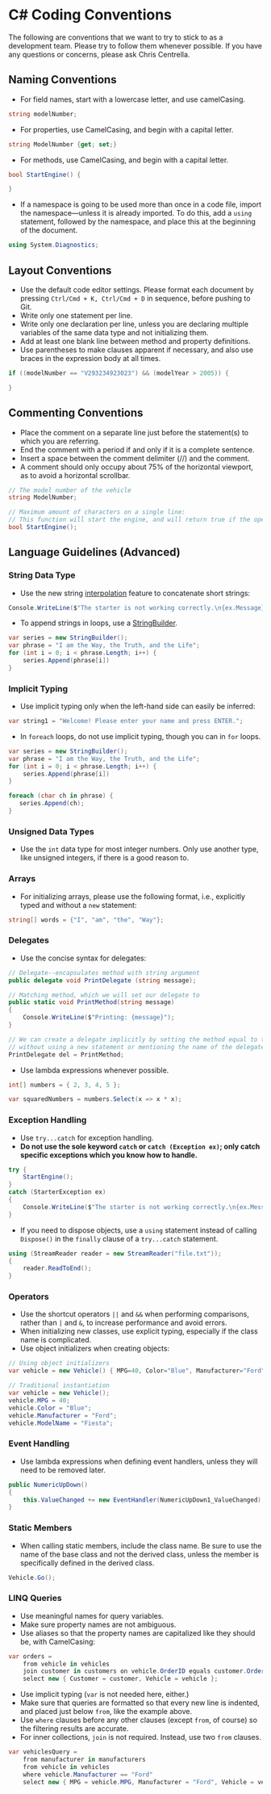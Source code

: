 # C# Coding Conventions

The following are conventions that we want to try to stick to as a development team. Please try to follow them whenever possible. If you have any questions or concerns, please ask Chris Centrella.

## Naming Conventions
* For field names, start with a lowercase letter, and use camelCasing.
```c#
string modelNumber;
```

* For properties, use CamelCasing, and begin with a capital letter.
```c#
string ModelNumber {get; set;}
```
* For methods, use CamelCasing, and begin with a capital letter.
```c#
bool StartEngine() {

}
```
* If a namespace is going to be used more than once in a code file, import the namespace&mdash;unless it is already imported. To do this, add a `using` statement, followed by the namespace, and place this at the beginning of the document.
```c#
using System.Diagnostics;
```

## Layout Conventions
* Use the default code editor settings. Please format each document by pressing `Ctrl/Cmd + K, Ctrl/Cmd + D` in sequence, before pushing to Git.
* Write only one statement per line.
* Write only one declaration per line, unless you are declaring multiple variables of the same data type and not initializing them.
* Add at least one blank line between method and property definitions.
* Use parentheses to make clauses apparent if necessary, and also use braces in the expression body at all times.

```c#
if ((modelNumber == "V293234923023") && (modelYear > 2005)) {

}
```

## Commenting Conventions
* Place the comment on a separate line just before the statement(s) to which you are referring.
* End the comment with a period if and only if it is a complete sentence.
* Insert a space between the comment delimiter (//) and the comment.
* A comment should only occupy about 75% of the horizontal viewport, as to avoid a horizontal scrollbar.

```c#
// The model number of the vehicle
string ModelNumber;

// Maximum amount of characters on a single line:
// This function will start the engine, and will return true if the operation succeeded.
bool StartEngine();

```

## Language Guidelines (Advanced)
### String Data Type
* Use the new string <a target="_blank" href="https://docs.microsoft.com/en-us/dotnet/csharp/language-reference/tokens/interpolated">interpolation</a> feature to concatenate short strings:

```c#
Console.WriteLine($"The starter is not working correctly.\n{ex.Message}");
```

* To append strings in loops, use a <a target="_blank" href="https://docs.microsoft.com/en-us/dotnet/api/system.text.stringbuilder">StringBuilder</a>.
```c#
var series = new StringBuilder();
var phrase = "I am the Way, the Truth, and the Life";
for (int i = 0; i < phrase.Length; i++) {
    series.Append(phrase[i])
}
```
### Implicit Typing
* Use implicit typing only when the left-hand side can easily be inferred:


```c#
var string1 = "Welcome! Please enter your name and press ENTER.";
```
* In `foreach` loops, do not use implicit typing, though you can in `for` loops.

```c#
var series = new StringBuilder();
var phrase = "I am the Way, the Truth, and the Life";
for (int i = 0; i < phrase.Length; i++) {
    series.Append(phrase[i])
}

foreach (char ch in phrase) {
   series.Append(ch);
}
```

### Unsigned Data Types
* Use the `int` data type for most integer numbers. Only use another type, like unsigned integers, if there is a good reason to.

### Arrays
* For initializing arrays, please use the following format, i.e., explicitly typed and without a `new` statement:
```c#
string[] words = {"I", "am", "the", "Way"};
```
### Delegates
* Use the concise syntax for delegates:
```c#
// Delegate--encapsulates method with string argument
public delegate void PrintDelegate (string message);

// Matching method, which we will set our delegate to
public static void PrintMethod(string message)
{
    Console.WriteLine($"Printing: {message}");
}

// We can create a delegate implicitly by setting the method equal to the delegate,
// without using a new statement or mentioning the name of the delegate again.
PrintDelegate del = PrintMethod;
```

* Use lambda expressions whenever possible.
```c#
int[] numbers = { 2, 3, 4, 5 };

var squaredNumbers = numbers.Select(x => x * x);
```
### Exception Handling
* Use `try...catch` for exception handling.
* <strong>Do not use the sole keyword `catch` or `catch (Exception ex)`; only catch specific exceptions which you know how to handle.</strong>
```c#
try {
    StartEngine();
}
catch (StarterException ex)
{
    Console.WriteLine($"The starter is not working correctly.\n{ex.Message}");
}
```
* If you need to dispose objects, use a `using` statement instead of calling `Dispose()` in the `finally` clause of a `try...catch` statement.

```c#
using (StreamReader reader = new StreamReader("file.txt"));
{
    reader.ReadToEnd();
}
```

### Operators
* Use the shortcut operators `||` and `&&` when performing comparisons, rather than `|` and `&`, to increase performance and avoid errors.
* When initializing new classes, use explicit typing, especially if the class name is complicated.
* Use object initializers when creating objects:

```c#
// Using object initializers
var vehicle = new Vehicle() { MPG=40, Color="Blue", Manufacturer="Ford", ModelName="Fiesta" };

// Traditional instantiation
var vehicle = new Vehicle();
vehicle.MPG = 40;
vehicle.Color = "Blue";
vehicle.Manufacturer = "Ford";
vehicle.ModelName = "Fiesta";
```
### Event Handling
* Use lambda expressions when defining event handlers, unless they will need to be removed later.
```c#
public NumericUpDown()
{
    this.ValueChanged += new EventHandler(NumericUpDown1_ValueChanged);
}
```

### Static Members
* When calling static members, include the class name. Be sure to use the name of the base class and not the derived class, unless the member is specifically defined in the derived class.
```c#
Vehicle.Go();
```

### LINQ Queries
* Use meaningful names for query variables.
* Make sure property names are not ambiguous.
* Use aliases so that the property names are capitalized like they should be, with CamelCasing:
```c#
var orders =
    from vehicle in vehicles
    join customer in customers on vehicle.OrderID equals customer.OrderID
    select new { Customer = customer, Vehicle = vehicle };
```
* Use implicit typing (`var` is not needed here, either.)
* Make sure that queries are formatted so that every new line is indented, and placed just below `from`, like the example above.
* Use `where` clauses before any other clauses (except `from`, of course) so the filtering results are accurate.
* For inner collections, `join` is not required. Instead, use two `from` clauses.

```c#
var vehiclesQuery =
    from manufacturer in manufacturers
    from vehicle in vehicles
    where vehicle.Manufacturer == "Ford"
    select new { MPG = vehicle.MPG, Manufacturer = "Ford", Vehicle = vehicle };
```

